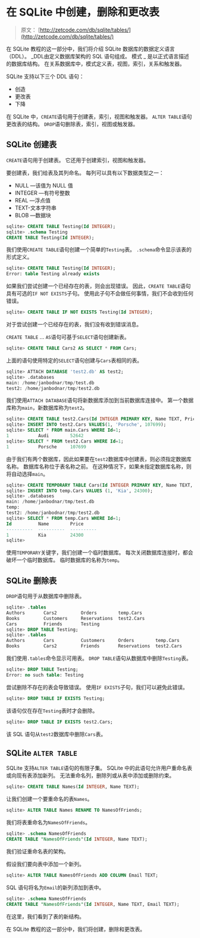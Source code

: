 # 在 SQLite 中创建，删除和更改表

> 原文： [http://zetcode.com/db/sqlite/tables/](http://zetcode.com/db/sqlite/tables/)

在 SQLite 教程的这一部分中，我们将介绍 SQLite 数据库的数据定义语言（DDL）。 _DDL由定义数据库架构的 SQL 语句组成。 模式 _ 是以正式语言描述的数据库结构。 在关系数据库中，模式定义表，视图，索引，关系和触发器。

SQLite 支持以下三个 DDL 语句：

*   创造
*   更改表
*   下降

在 SQLite 中，`CREATE`语句用于创建表，索引，视图和触发器。 `ALTER TABLE`语句更改表的结构。 `DROP`语句删除表，索引，视图或触发器。

## SQLite 创建表

`CREATE`语句用于创建表。 它还用于创建索引，视图和触发器。

要创建表，我们给表及其列命名。 每列可以具有以下数据类型之一：

*   NULL —该值为 NULL 值
*   INTEGER —有符号整数
*   REAL —浮点值
*   TEXT-文本字符串
*   BLOB —数据块

```sql
sqlite> CREATE TABLE Testing(Id INTEGER);
sqlite> .schema Testing
CREATE TABLE Testing(Id INTEGER);

```

我们使用`CREATE TABLE`语句创建一个简单的`Testing`表。 `.schema`命令显示该表的形式定义。

```sql
sqlite> CREATE TABLE Testing(Id INTEGER);
Error: table Testing already exists

```

如果我们尝试创建一个已经存在的表，则会出现错误。 因此，`CREATE TABLE`语句具有可选的`IF NOT EXISTS`子句。 使用此子句不会做任何事情，我们不会收到任何错误。

```sql
sqlite> CREATE TABLE IF NOT EXISTS Testing(Id INTEGER);

```

对于尝试创建一个已经存在的表，我们没有收到错误消息。

`CREATE TABLE` ... `AS`语句可基于`SELECT`语句创建新表。

```sql
sqlite> CREATE TABLE Cars2 AS SELECT * FROM Cars;

```

上面的语句使用特定的`SELECT`语句创建与`Cars`表相同的表。

```sql
sqlite> ATTACH DATABASE 'test2.db' AS test2;
sqlite> .databases
main: /home/janbodnar/tmp/test.db
test2: /home/janbodnar/tmp/test2.db

```

我们使用`ATTACH DATABASE`语句将新数据库添加到当前数据库连接中。 第一个数据库称为`main`，新数据库称为`test2`。

```sql
sqlite> CREATE TABLE test2.Cars(Id INTEGER PRIMARY KEY, Name TEXT, Price INTEGER);
sqlite> INSERT INTO test2.Cars VALUES(1, 'Porsche', 107699);
sqlite> SELECT * FROM main.Cars WHERE Id=1;
1           Audi        52642     
sqlite> SELECT * FROM test2.Cars WHERE Id=1;
1           Porsche     107699   

```

由于我们有两个数据库，因此如果要在`test2`数据库中创建表，则必须指定数据库名称。 数据库名称位于表名称之前。 在这种情况下，如果未指定数据库名称，则将自动选择`main`。

```sql
sqlite> CREATE TEMPORARY TABLE Cars(Id INTEGER PRIMARY KEY, Name TEXT, Price INTEGER);
sqlite> INSERT INTO temp.Cars VALUES (1, 'Kia', 24300);
sqlite> .databases
main: /home/janbodnar/tmp/test.db
temp: 
test2: /home/janbodnar/tmp/test2.db
sqlite> SELECT * FROM temp.Cars WHERE Id=1;
Id          Name        Price     
----------  ----------  ----------
1           Kia         24300     
sqlite> 

```

使用`TEMPORARY`关键字，我们创建一个临时数据库。 每次关闭数据库连接时，都会破坏一个临时数据库。 临时数据库的名称为`temp`。

## SQLite 删除表

`DROP`语句用于从数据库中删除表。

```sql
sqlite> .tables
Authors       Cars2         Orders        temp.Cars   
Books         Customers     Reservations  test2.Cars  
Cars          Friends       Testing     
sqlite> DROP TABLE Testing;
sqlite> .tables
Authors       Cars          Customers     Orders        temp.Cars   
Books         Cars2         Friends       Reservations  test2.Cars  

```

我们使用`.tables`命令显示可用表。 `DROP TABLE`语句从数据库中删除`Testing`表。

```sql
sqlite> DROP TABLE Testing;
Error: no such table: Testing

```

尝试删除不存在的表会导致错误。 使用`IF EXISTS`子句，我们可以避免此错误。

```sql
sqlite> DROP TABLE IF EXISTS Testing;

```

该语句仅在存在`Testing`表时才会删除。

```sql
sqlite> DROP TABLE IF EXISTS test2.Cars;

```

该 SQL 语句从`test2`数据库中删除`Cars`表。

## SQLite `ALTER TABLE`

SQLite 支持`ALTER TABLE`语句的有限子集。 SQLite 中的此语句允许用户重命名表或向现有表添加新列。 无法重命名列，删除列或从表中添加或删除约束。

```sql
sqlite> CREATE TABLE Names(Id INTEGER, Name TEXT);

```

让我们创建一个要重命名的表`Names`。

```sql
sqlite> ALTER TABLE Names RENAME TO NamesOfFriends;

```

我们将表重命名为`NamesOfFriends`。

```sql
sqlite> .schema NamesOfFriends
CREATE TABLE "NamesOfFriends"(Id INTEGER, Name TEXT);

```

我们验证重命名表的架构。

假设我们要向表中添加一个新列。

```sql
sqlite> ALTER TABLE NamesOfFriends ADD COLUMN Email TEXT;

```

SQL 语句将名为`Email`的新列添加到表中。

```sql
sqlite> .schema NamesOfFriends
CREATE TABLE "NamesOfFriends"(Id INTEGER, Name TEXT, Email TEXT);

```

在这里，我们看到了表的新结构。

在 SQLite 教程的这一部分中，我们将创建，删除和更改表。